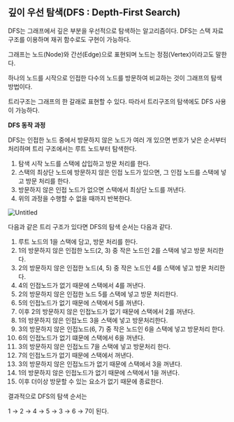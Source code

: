 ## 깊이 우선 탐색(DFS : Depth-First Search)

DFS는 그래프에서 깊은 부분을 우선적으로 탐색하는 알고리즘이다. DFS는 스택 자료구조를 이용하며 재귀 함수로도 구현이 가능하다.

그래프는 노드(Node)와 간선(Edge)으로 표현되며 노드는 정점(Vertex)이라고도 말한다.

하나의 노드를 시작으로 인접한 다수의 노드를 방문하여 비교하는 것이 그래프의 탐색 방법이다.

트리구조는 그래프의 한 갈래로 표현할 수 있다. 따라서 트리구조의 탐색에도 DFS 사용이 가능하다.

**DFS 동작 과정**

DFS는 인접한 노드 중에서 방문하지 않은 노드가 여러 개 있으면 번호가 낮은 순서부터 처리하며 트리 구조에서는 루트 노드부터 탐색한다.

1. 탐색 시작 노드를 스택에 삽입하고 방문 처리를 한다.
2. 스택의 최상단 노드에 방문하지 않은 인접 노드가 있으면, 그 인접 노드를 스택에 넣고 방문 처리를 한다.
3. 방문하지 않은 인접 노드가 없으면 스택에서 최상단 노드를 꺼낸다.
4. 위의 과정을 수행할 수 없을 때까지 반복한다.

![Untitled](https://s3-us-west-2.amazonaws.com/secure.notion-static.com/21c4f157-eaeb-4bda-9acc-49ae7ef268a7/Untitled.png)

다음과 같은 트리 구조가 있다면 DFS의 탐색 순서는 다음과 같다.

1. 루트 노드의 1을 스택에 담고, 방문 처리를 한다.
2. 1의 방문하지 않은 인접한 노드(2, 3) 중 작은 노드인 2를 스택에 넣고 방문 처리한다.
3. 2의 방문하지 않은 인접한 노드(4, 5) 중 작은 노드인 4를 스택에 넣고 방문 처리한다.
4. 4의 인접노드가 없기 때문에 스택에서 4를 꺼낸다.
5. 2의 방문하지 않은 인접한 노드 5를 스택에 넣고 방문 처리한다.
6. 5의 인접노드가 없기 때문에 스택에서 5를 꺼낸다.
7. 이후 2의 방문하지 않은 인접노드가 없기 때문에 스택에서 2를 꺼낸다.
8. 1의 방문하지 않은 인접노드 3을 스택에 넣고 방문처리한다.
9. 3의 방문하지 않은 인접노드(6, 7) 중 작은 노드인 6을 스택에 넣고 방문처리 한다.
10. 6의 인접노드가 없기 떄문에 스택에서 6을 꺼낸다.
11. 3의 방문하지 않은 인접노드 7을 스택에 넣고 방문처리 한다.
12. 7의 인접노드가 없기 때문에 스택에서 꺼낸다.
13. 3의 방문하지 않은 인접노드가 없기 때문에 스택에서 3을 꺼낸다.
14. 1의 방문하지 않은 인접노드가 없기 때문에 스택에서 1을 꺼낸다.
15. 이후 더이상 방문할 수 있는 요소가 없기 때문에 종료한다.

결과적으로 DFS의 탐색 순서는

1 → 2 → 4 → 5 → 3 → 6 → 7이 된다.

